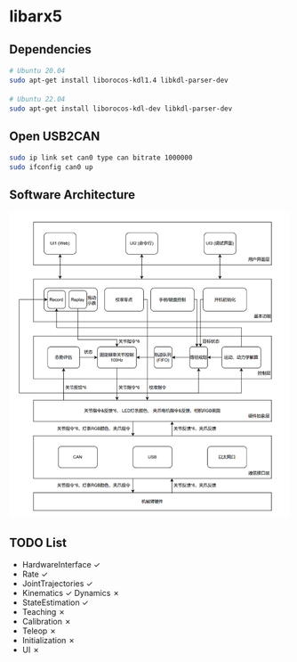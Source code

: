 # libarx5

## Dependencies

```sh
# Ubuntu 20.04
sudo apt-get install liborocos-kdl1.4 libkdl-parser-dev

# Ubuntu 22.04
sudo apt-get install liborocos-kdl-dev libkdl-parser-dev
```

## Open USB2CAN

```sh
sudo ip link set can0 type can bitrate 1000000
sudo ifconfig can0 up
```

## Software Architecture
![architecture](docs/architecture.png)

## TODO List

* HardwareInterface ✓
* Rate ✓
* JointTrajectories ✓
* Kinematics ✓ Dynamics ✗
* StateEstimation ✓
* Teaching ✗
* Calibration ✗
* Teleop ✗
* Initialization ✗
* UI ✗